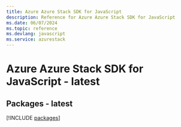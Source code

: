 ```yaml
---
title: Azure Azure Stack SDK for JavaScript
description: Reference for Azure Azure Stack SDK for JavaScript
ms.date: 06/07/2024
ms.topic: reference
ms.devlang: javascript
ms.service: azurestack
---
```

# Azure Azure Stack SDK for JavaScript - latest
## Packages - latest
[!INCLUDE [packages](azure-stack-index.md)]